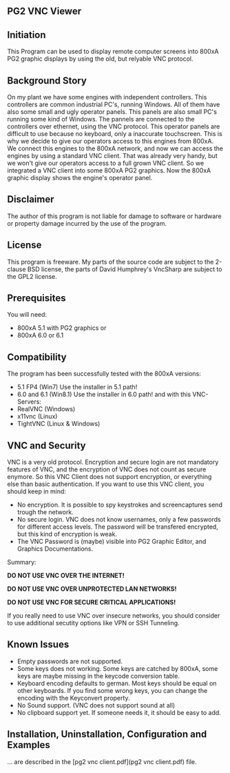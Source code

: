 ## PG2 VNC Viewer

Initiation
----------
This Program can be used to display remote computer screens into 800xA PG2 graphic displays by using the old, but relyable VNC protocol.

Background Story
----------------
On my plant we have some engines with independent controllers. This controllers are common industrial PC's, running Windows. All of them have also some small and ugly operator panels. This panels are also small PC's running some kind of Windows. The pannels are connected to the controllers over ethernet, using the VNC protocol. This operator panels are difficult to use because no keyboard, only a inaccurate touchscreen. This is why we decide to give our operators access to this engines from 800xA. We connect this engines to the 800xA network, and now we can access the engines by using a standard VNC client. That was already very handy, but we won't give our operators access to a full grown VNC client. So we integrated a VNC client into some 800xA PG2 graphics. Now the 800xA graphic display shows the engine's operator panel.

Disclaimer
----------
The author of this program is not liable for damage to software or hardware or property damage incurred by the use of the program.

License
-------
This program is freeware. My parts of the source code are subject to the 2-clause BSD license, the parts of David Humphrey's VncSharp are subject to the GPL2 license.

Prerequisites
-------------
You will need:
- 800xA 5.1 with PG2 graphics
or
- 800xA 6.0 or 6.1

Compatibility
-------------
The program has been successfully tested with the 800xA versions:
- 5.1 FP4 (Win7)	Use the installer in 5.1 path!
- 6.0 and 6.1 (Win8.1)	Use the installer in 6.0 path!
and with this VNC-Servers:
- RealVNC (Windows)
- x11vnc (Linux)
- TightVNC (Linux & Windows)

VNC and Security
----------------
VNC is a very old protocol. Encryption and secure login are not mandatory features of VNC, and the encryption of VNC does not count as secure enymore. So this VNC Client does not support encryption, or everything else than basic authentication. If you want to use this VNC client, you should keep in mind:
- No encryption. It is possible to spy keystrokes and screencaptures send trough the network. 
- No secure login. VNC does not know usernames, only a few passwords for different access levels. The password will be transfered encrypted, but this kind of encryption is weak.
- The VNC Password is (maybe) visible into PG2 Graphic Editor, and Graphics Documentations.

Summary:

**DO  NOT  USE  VNC  OVER  THE  INTERNET!**

**DO  NOT  USE  VNC  OVER  UNPROTECTED  LAN  NETWORKS!**

**DO  NOT  USE  VNC  FOR  SECURE  CRITICAL  APPLICATIONS!**

If you really need to use VNC over insecure networks, you should consider to use additional secutity options like VPN or SSH Tunneling.

Known Issues
------------
- Empty passwords are not supported.
- Some keys does not working. Some keys are catched by 800xA, some keys are maybe missing in the keycode conversion table.
- Keyboard encoding defaults to german.  Most keys should be equal on other keyboards. If you find some wrong keys, you can change the encoding with the Keyconvert property.
- No Sound support. (VNC does not support sound at all)
- No clipboard support yet. If someone needs it, it should be easy to add.
      
Installation, Uninstallation, Configuration and Examples
-------------------------------------------
... are described in the [pg2 vnc client.pdf](pg2 vnc client.pdf) file.
